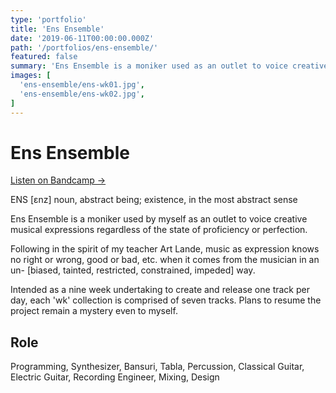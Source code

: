 ```yaml
---
type: 'portfolio'
title: 'Ens Ensemble'
date: '2019-06-11T00:00:00.000Z'
path: '/portfolios/ens-ensemble/'
featured: false
summary: 'Ens Ensemble is a moniker used as an outlet to voice creative musical expressions regardless of the state of proficiency or perfection.'
images: [
  'ens-ensemble/ens-wk01.jpg',
  'ens-ensemble/ens-wk02.jpg',
]
---
```


# Ens Ensemble

[Listen on Bandcamp →](https://ensensemble.bandcamp.com/)

ENS [ɛnz] noun, abstract being; existence, in the most abstract sense

Ens Ensemble is a moniker used by myself as an outlet to voice creative musical expressions regardless of the state of proficiency or perfection.

Following in the spirit of my teacher Art Lande, music as expression knows no right or wrong, good or bad, etc. when it comes from the musician in an un- [biased, tainted, restricted, constrained, impeded] way.

Intended as a nine week undertaking to create and release one track per day, each 'wk' collection is comprised of seven tracks. Plans to resume the project remain a mystery even to myself.

## Role

Programming, Synthesizer, Bansuri, Tabla, Percussion, Classical Guitar, Electric Guitar, Recording Engineer, Mixing, Design
